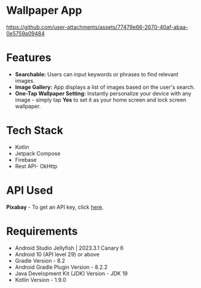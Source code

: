 # Wallpaper App

https://github.com/user-attachments/assets/77479e66-2670-40af-abaa-0e5759a09484

# Features

- **Searchable:** Users can input keywords or phrases to find relevant images.
- **Image Gallery:** App displays a list of images based on the user's search.
- **One-Tap Wallpaper Setting:** Instantly personalize your device with any image - simply tap **Yes** to set it as your home screen and lock screen wallpaper.

# Tech Stack

- Kotlin
- Jetpack Compose
- Firebase
- Rest API- OkHttp

# API Used
**Pixabay** - To get an API key, click [here](https://pixabay.com/api/docs/).

# Requirements

- Android Studio Jellyfish | 2023.3.1 Canary 6
- Android 10 (API level 29) or above
- Gradle Version - 8.2
- Android Gradle Plugin Version - 8.2.2
- Java Development Kit (JDK) Version - JDK 19
- Kotlin Version - 1.9.0
